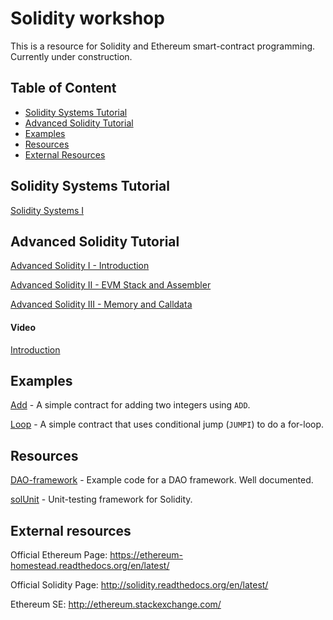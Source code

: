 # Solidity workshop

This is a resource for Solidity and Ethereum smart-contract programming. Currently under construction.

## Table of Content

- [Solidity Systems Tutorial](#solidity-systems-tutorial)
- [Advanced Solidity Tutorial](#advanced-solidity-tutorial)
- [Examples](#examples)
- [Resources](#resources)
- [External Resources](#external-resources)

## Solidity Systems Tutorial

[Solidity Systems I](https://github.com/androlo/solidity-workshop/blob/master/tutorials/2016-02-17-solidity-systems-I.md)

## Advanced Solidity Tutorial

[Advanced Solidity I - Introduction](https://github.com/androlo/solidity-workshop/blob/master/tutorials/2016-03-09-advanced-solidity-I.md)

[Advanced Solidity II - EVM Stack and Assembler](https://github.com/androlo/solidity-workshop/blob/master/tutorials/2016-03-11-advanced-solidity-II.md)

[Advanced Solidity III - Memory and Calldata](https://github.com/androlo/solidity-workshop/blob/master/tutorials/2016-03-11-advanced-solidity-III.md)

#### Video

[Introduction](https://www.youtube.com/watch?v=GylBxjsytDk)

## Examples

[Add](https://github.com/androlo/solidity-workshop/blob/master/examples/Add.md) - A simple contract for adding two integers using `ADD`.

[Loop](https://github.com/androlo/solidity-workshop/blob/master/examples/Loop.md) - A simple contract that uses conditional jump (`JUMPI`) to do a for-loop.
    
## Resources

[DAO-framework](https://github.com/smartcontractproduction/dao) - Example code for a DAO framework. Well documented.

[solUnit](https://github.com/smartcontractproduction/sol-unit) - Unit-testing framework for Solidity.

## External resources

Official Ethereum Page: https://ethereum-homestead.readthedocs.org/en/latest/

Official Solidity Page: http://solidity.readthedocs.org/en/latest/

Ethereum SE: http://ethereum.stackexchange.com/